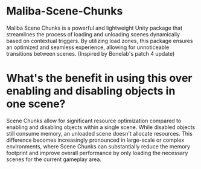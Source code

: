 # Maliba-Scene-Chunks
Maliba Scene Chunks is a powerful and lightweight Unity package that streamlines the process of loading and unloading scenes dynamically based on contextual triggers. By utilizing load zones, this package ensures an optimized and seamless experience, allowing for unnoticeable transitions between scenes. (Inspired by Bonelab's patch 4 update)

# What's the benefit in using this over enabling and disabling objects in one scene?
Scene Chunks allow for significant resource optimization compared to enabling and disabling objects within a single scene. While disabled objects still consume memory, an unloaded scene doesn't allocate resources. This difference becomes increasingly pronounced in large-scale or complex environments, where Scene Chunks can substantially reduce the memory footprint and improve overall performance by only loading the necessary scenes for the current gameplay area.

